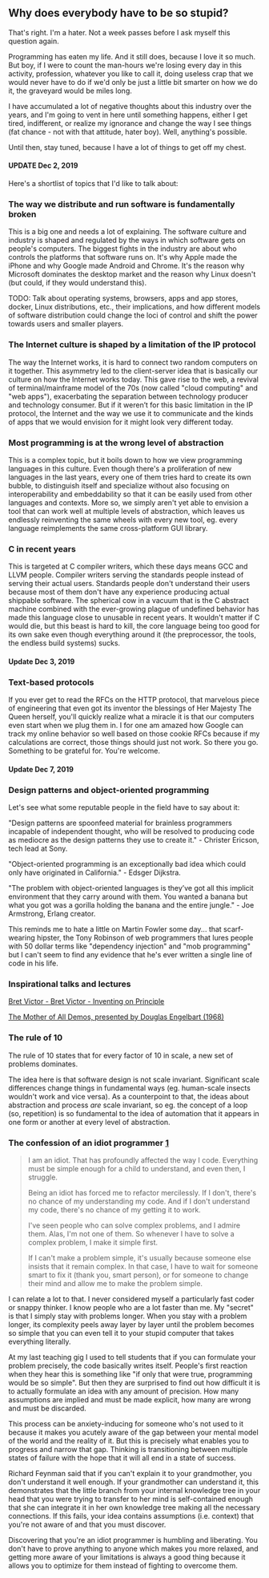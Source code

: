 ## Why does everybody have to be so stupid?

That's right. I'm a hater. Not a week passes before I ask myself this question again.

Programming has eaten my life. And it still does, because I love it so much.
But boy, if I were to count the man-hours we're losing every day in this 
activity, profession, whatever you like to call it, doing useless crap that 
we would never have to do if we'd only be just a little bit smarter on 
how we do it, the graveyard would be miles long.

I have accumulated a lot of negative thoughts about this industry over the years,
and I'm going to vent in here until something happens, either I get tired, 
indifferent, or realize my ignorance and change the way I see things 
(fat chance - not with that attitude, hater boy). Well, anything's possible. 

Until then, stay tuned, because I have a lot of things to get off my chest.

#### UPDATE Dec 2, 2019

Here's a shortlist of topics that I'd like to talk about:

### The way we distribute and run software is fundamentally broken

This is a big one and needs a lot of explaining. The software culture and industry is shaped and regulated by the ways in which software gets on people's computers. The biggest fights in the industry are about who controls the platforms that software runs on. It's why Apple made the iPhone and why Google made Android and Chrome. It's the reason why Microsoft dominates the desktop market and the reason why Linux doesn't (but could, if they would understand this).

TODO: Talk about operating systems, browsers, apps and app stores, docker, Linux distributions, etc., their implications, and how different models of software distribution could change the loci of control and shift the power towards users and smaller players.

### The Internet culture is shaped by a limitation of the IP protocol

The way the Internet works, it is hard to connect two random computers on it together. This asymmetry led to the client-server idea that is basically our culture on how the Internet works today. This gave rise to the web, a revival of terminal/mainframe model of the 70s (now called "cloud computing" and "web apps"), exacerbating the separation between technology producer and technology consumer. But if it weren’t for this basic limitation in the IP protocol, the Internet and the way we use it to communicate and the kinds of apps that we would envision for it might look very different today.

### Most programming is at the wrong level of abstraction

This is a complex topic, but it boils down to how we view programming languages in this culture. Even though there's a proliferation of new languages in the last years, every one of them tries hard to create its own bubble, to distinguish itself and specialize without also focusing on interoperability and embeddability so that it can be easily used from other languages and contexts. More so, we simply aren't yet able to envision a tool that can work well at multiple levels of abstraction, which leaves us endlessly reinventing the same wheels with every new tool, eg. every language reimplements the same cross-platform GUI library.

### C in recent years

This is targeted at C compiler writers, which these days means GCC and LLVM people. Compiler writers serving the standards people instead of serving their actual users. Standards people don't understand their users because most of them don't have any experience producing actual shippable software. The spherical cow in a vacuum that is the C abstract machine combined with the ever-growing plague of undefined behavior has made this language close to unusable in recent years. It wouldn't matter if C would die, but this beast is hard to kill, the core language being too good for its own sake even though everything around it (the preprocessor, the tools, the endless build systems) sucks.

#### Update Dec 3, 2019

### Text-based protocols

If you ever get to read the RFCs on the HTTP protocol, that marvelous piece of engineering that even got its inventor the blessings of Her Majesty The Queen herself, you'll quickly realize what a miracle it is that our computers even start when we plug them in. I for one am amazed how Google can track my online behavior so well based on those cookie RFCs because if my calculations are correct, those things should just not work. So there you go. Something to be grateful for. You're welcome.

#### Update Dec 7, 2019

### Design patterns and object-oriented programming

Let's see what some reputable people in the field have to say about it:

"Design patterns are spoonfeed material for brainless programmers incapable of independent thought, who will be resolved to producing code as mediocre as the design patterns they use to create it." - Christer Ericson, tech lead at Sony.

"Object-oriented programming is an exceptionally bad idea which could only have originated in California." - Edsger Dijkstra.

"The problem with object-oriented languages is they’ve got all this implicit environment that they carry around with them. You wanted a banana but what you got was a gorilla holding the banana and the entire jungle." - Joe Armstrong, Erlang creator.

This reminds me to hate a little on Martin Fowler some day... that scarf-wearing hipster, the Tony Robinson of web programmers that lures people with 50 dollar terms like "dependency injection" and "mob programming" but I can't seem to find any evidence that he's ever written a single line of code in his life.

### Inspirational talks and lectures

[Bret Victor - Bret Victor - Inventing on Principle](https://www.youtube.com/watch?v=PUv66718DII)

[The Mother of All Demos, presented by Douglas Engelbart (1968)](https://www.youtube.com/watch?v=yJDv-zdhzMY)

### The rule of 10

The rule of 10 states that for every factor of 10 in scale, a new set of problems dominates.

The idea here is that software design is not scale invariant. Significant scale differences change things in fundamental ways (eg. human-scale insects wouldn't work and vice versa). As a counterpoint to that, the ideas about abstraction and process _are_ scale invariant, so eg. the concept of a loop (so, repetition) is so fundamental to the idea of automation that it appears  in one form or another at every level of abstraction.

### The confession of an idiot programmer [1](https://wiki.c2.com/?IdiotProgrammer)

> I am an idiot. That has profoundly affected the way I code. Everything must be simple enough for a child to understand, and even then, I struggle.
>
> Being an idiot has forced me to refactor mercilessly. If I don't, there's no chance of my understanding my code. And if I don't understand my code, there's no chance of my getting it to work.
>
> I've seen people who can solve complex problems, and I admire them. Alas, I'm not one of them. So whenever I have to solve a complex problem, I make it simple first.
>
> If I can't make a problem simple, it's usually because someone else insists that it remain complex. In that case, I have to wait for someone smart to fix it (thank you, smart person), or for someone to change their mind and allow me to make the problem simple.

I can relate a lot to that. I never considered myself a particularly fast coder or snappy thinker. I know people who are a lot faster than me. My "secret" is that I simply stay with problems longer. When you stay with a problem longer, its complexity peels away layer by layer until the problem becomes so simple that you can even tell it to your stupid computer that takes everything literally.

At my last teaching gig I used to tell students that if you can formulate your problem precisely, the code basically writes itself. People's first reaction when they hear this is something like "if only that were true, programming would be so simple". But then they are surprised to find out how difficult it is to actually formulate an idea with any amount of precision. How many assumptions are implied and must be made explicit, how many are wrong and must be discarded. 

This process can be anxiety-inducing for someone who's not used to it because it makes you acutely aware of the gap between your mental model of the world and the reality of it. But this is precisely what enables you to progress and narrow that gap. Thinking is transitioning between multiple states of failure with the hope that it will all end in a state of success. 

Richard Feynman said that if you can't explain it to your grandmother, you don't understand it well enough. If your grandmother can understand it, this demonstrates that the little branch from your internal knowledge tree in your head that you were trying to transfer to her mind is self-contained enough that she can integrate it in her own knowledge tree making all the necessary connections. If this fails, your idea contains assumptions (i.e. context) that you're not aware of and that you must discover.

Discovering that you're an idiot programmer is humbling and liberating. You don't have to prove anything to anyone which makes you more relaxed, and getting more aware of your limitations is always a good thing because it allows you to optimize for them instead of fighting to overcome them.
